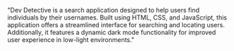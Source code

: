 "Dev Detective is a search application designed to help users find individuals by their usernames. Built using HTML, CSS, and JavaScript, this application offers a streamlined interface for searching and locating users. Additionally, it features a dynamic dark mode functionality for improved user experience in low-light environments."
